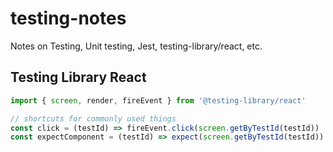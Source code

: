 # testing-notes
Notes on Testing, Unit testing, Jest, testing-library/react, etc.

## Testing Library React ##

```javascript
import { screen, render, fireEvent } from '@testing-library/react'

// shortcuts for commonly used things
const click = (testId) => fireEvent.click(screen.getByTestId(testId))
const expectComponent = (testId) => expect(screen.getByTestId(testId))

```
